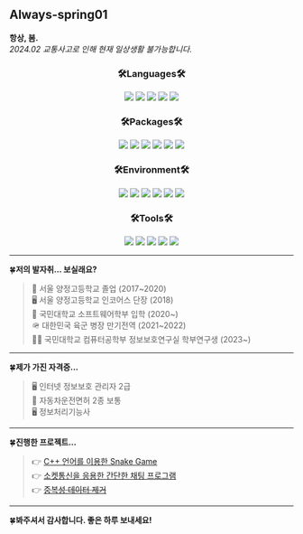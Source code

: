 ## Always-spring01
**항상, 봄.**<br>
*2024.02 교통사고로 인해 현재 일상생활 불가능합니다.*
<center> <h3><b>🛠️Languages🛠️</b></h3> </center>

<div style="text-align: center">
<img src="https://img.shields.io/badge/C-A8B9CC?style=flat&logo=c&logoColor=white">
<img src="https://img.shields.io/badge/C++-00599C?style=flat&logo=cplusplus&logoColor=white">
<img src="https://img.shields.io/badge/python-3776AB?style=flat&logo=python&logoColor=white">
<img src="https://img.shields.io/badge/html5-E34F26?style=flat&logo=html5&logoColor=white">
<img src="https://img.shields.io/badge/markdown-000000?style=flat&logo=markdown&logoColor=white">
</div>

<center> <h3><b>🛠️Packages🛠️</b></h3> </center>

<div style="text-align: center">
<img src="https://img.shields.io/badge/Anaconda-44A833?style=flat&logo=anaconda&logoColor=white">
<img src="https://img.shields.io/badge/scikitlearn-F7931E?style=flat&logo=scikitlearn&logoColor=white">
<img src="https://img.shields.io/badge/tensorflow-FF6F00?style=flat&logo=tensorflow&logoColor=white">
<img src="https://img.shields.io/badge/pytorch-EE4C2C?style=flat&logo=pytorch&logoColor=white">
<img src="https://img.shields.io/badge/pandas-150458?style=flat&logo=pandas&logoColor=white">
<img src="https://img.shields.io/badge/numpy-013243?style=flat&logo=numpy&logoColor=white">
</div>

<center> <h3><b>🛠️Environment🛠️</b></h3> </center>

<div style="text-align: center">
<img src="https://img.shields.io/badge/Windows11-0078D4?style=flat&logo=windows11&logoColor=white">
<img src="https://img.shields.io/badge/Ubuntu-E95420?style=flat&logo=Ubuntu&logoColor=white">
<img src="https://img.shields.io/badge/VSCode-007ACC?style=flat&logo=visualstudiocode&logoColor=white">
<img src="https://img.shields.io/badge/Synology-B5B5B6?style=flat&logo=synology&logoColor=white">
<img src="https://img.shields.io/badge/jupyter-F37626?style=flat&logo=jupyter&logoColor=white">
<img src="https://img.shields.io/badge/github-181717?style=flat&logo=github&logoColor=white">
</div>

<center> <h3><b>🛠️Tools🛠️</b></h3> </center>

<div style="text-align: center">
<img src="https://img.shields.io/badge/slack-4A154B?style=flat&logo=slack&logoColor=white">
<img src="https://img.shields.io/badge/gmail-EA4335?style=flat&logo=gmail&logoColor=white">
<img src="https://img.shields.io/badge/zoom-0B5Cff?style=flat&logo=zoom&logoColor=white">
<img src="https://img.shields.io/badge/GoogleMeet-00897B?style=flat&logo=googlemeet&logoColor=white">
<img src="https://img.shields.io/badge/KakaoTalk-FFCD00?style=flat&logo=kakaotalk&logoColor=white">
</div>

---
🍀**저의 발자취... 보실래요?**
> 🏫 서울 양정고등학교 졸업 (2017~2020)<br>
🖥️ 서울 양정고등학교 인코어스 단장 (2018)<br>
🏫 국민대학교 소프트웨어학부 입학 (2020~)<br>
🪖 대한민국 육군 병장 만기전역 (2021~2022)<br>
👨‍🔬 국민대학교 컴퓨터공학부 정보보호연구실 학부연구생 (2023~)
---
🍀**제가 가진 자격증...**
> 🖥️ 인터넷 정보보호 관리자 2급<br>
🚗 자동차운전면허 2종 보통<br>
🖥️ 정보처리기능사
---
🍀**진행한 프로젝트...**
> 👉 [C++ 언어를 이용한 Snake Game](https://github.com/always-spring01/Cpp_snake_game)<br>
👉 [소켓통신을 응용한 간단한 채팅 프로그램](https://github.com/always-spring01/SNS_Chat-Program)<br>
👉 ~~[중복성 데이터 제거](https://github.com/always-spring01/Data_Deduplication_Model)~~
---
🍀**봐주셔서 감사합니다. 좋은 하루 보내세요!**